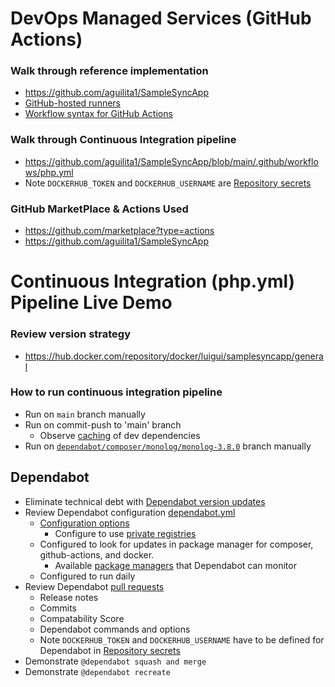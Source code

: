 # DevOps Managed Services (GitHub Actions)

### Walk through reference implementation
* https://github.com/aguilita1/SampleSyncApp
* [GitHub-hosted runners](https://docs.github.com/en/actions/using-github-hosted-runners/using-github-hosted-runners/about-github-hosted-runners)
* [Workflow syntax for GitHub Actions](https://docs.github.com/en/actions/writing-workflows/workflow-syntax-for-github-actions)

### Walk through Continuous Integration pipeline
* https://github.com/aguilita1/SampleSyncApp/blob/main/.github/workflows/php.yml
* Note ``DOCKERHUB_TOKEN`` and ``DOCKERHUB_USERNAME`` are [Repository secrets](https://github.com/aguilita1/SampleSyncApp/settings/secrets/actions)

### GitHub MarketPlace & Actions Used
* https://github.com/marketplace?type=actions
* https://github.com/aguilita1/SampleSyncApp

# Continuous Integration (php.yml) Pipeline Live Demo 

### Review version strategy 
* https://hub.docker.com/repository/docker/luigui/samplesyncapp/general

### How to run continuous integration pipeline
* Run on ``main`` branch manually 
* Run on commit-push to 'main' branch
  * Observe [caching](https://github.com/aguilita1/SampleSyncApp/actions/caches) of dev dependencies
* Run on [``dependabot/composer/monolog/monolog-3.8.0``](https://github.com/aguilita1/SampleSyncApp/tree/dependabot/composer/monolog/monolog-3.8.0) branch manually


## Dependabot 

* Eliminate technical debt with [Dependabot version updates](https://docs.github.com/en/code-security/dependabot/dependabot-version-updates/about-dependabot-version-updates)
* Review Dependabot configuration [dependabot.yml](https://github.com/aguilita1/SampleSyncApp/blob/main/.github/dependabot.yml)
  * [Configuration options](https://docs.github.com/en/code-security/dependabot/dependabot-version-updates/configuration-options-for-the-dependabot.yml-file)
    * Configure to use [private registries](https://docs.github.com/en/code-security/dependabot/dependabot-version-updates/configuration-options-for-the-dependabot.yml-file#registries) 
  * Configured to look for updates in package manager for composer, github-actions, and docker.
    * Available [package managers](https://docs.github.com/en/code-security/dependabot/dependabot-version-updates/configuration-options-for-the-dependabot.yml-file#package-ecosystem) that Dependabot can monitor
  * Configured to run daily
* Review Dependabot [pull requests](https://github.com/aguilita1/SampleSyncApp/pulls) 
  * Release notes
  * Commits
  * Compatability Score
  * Dependabot commands and options
  * Note ``DOCKERHUB_TOKEN`` and ``DOCKERHUB_USERNAME`` have to be defined for Dependabot in [Repository secrets](https://github.com/aguilita1/SampleSyncApp/settings/secrets/actions)
* Demonstrate ``@dependabot squash and merge``
* Demonstrate ``@dependabot recreate``
